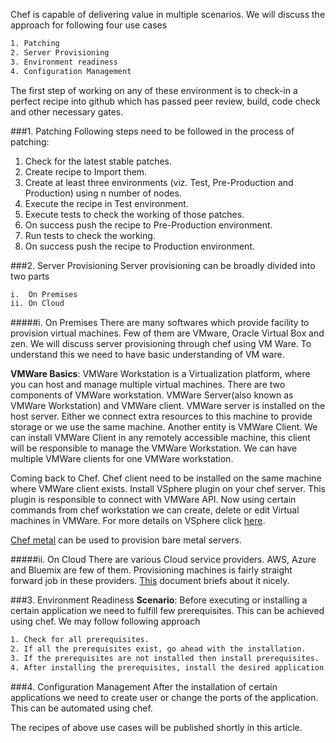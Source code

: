 Chef is capable of delivering value in multiple scenarios. We will discuss the approach for following four use cases

```sh
1. Patching
2. Server Provisioning
3. Environment readiness
4. Configuration Management
```

The first step of working on any of these environment is to check-in a perfect recipe into github which has passed peer review, build, code check and other necessary gates.


###1. Patching
Following steps need to be followed in the process of patching:

1. Check for the latest stable patches.
2. Create recipe to Import them.
3. Create at least three environments (viz. Test, Pre-Production and Production) using n number of nodes.
4. Execute the recipe in Test environment.
5. Execute tests to check the working of those patches.
6. On success push the recipe to Pre-Production environment.
7. Run tests to check the working.
8. On success push the recipe to Production environment.


###2. Server Provisioning
Server provisioning can be broadly divided into two parts
```sh
i.  On Premises
ii. On Cloud
```
#####i. On Premises
There are many softwares which provide facility to provision virtual machines. Few of them are VMware, Oracle Virtual Box and zen. We will discuss server provisioning through chef using VM Ware. To understand this we need to have basic understanding of VM ware.

**VMWare Basics**:
VMWare Workstation is a Virtualization platform, where you can host and manage multiple virtual machines. There are two components of VMWare workstation. VMWare Server(also known as VMWare Workstation) and VMWare client. VMWare server is installed on the host server. Either we connect extra resources to this machine to provide storage or we use the same machine. Another entity is VMWare Client. We can install VMWare Client in any remotely accessible machine, this client will be responsible to manage the VMWare Workstation. We can have multiple VMWare clients for one VMWare workstation.

Coming back to Chef. Chef client need to be installed on the same machine where VMWare client exists. Install VSphere plugin on your chef server. This plugin is responsible to connect with VMWare API. Now using certain commands from chef workstation we can create, delete or edit Virtual machines in VMWare. For more details on VSphere click [here](https://github.com/CenturyLinkCloud/chef-provisioning-vsphere).

[Chef metal](https://www.chef.io/blog/2014/03/04/chef-metal-0-2-release/) can be used to provision bare metal servers.

#####ii. On Cloud
There are various Cloud service providers. AWS, Azure and Bluemix are few of them. Provisioning machines is fairly straight forward job in these providers. [This](https://www.chef.io/blog/2014/11/12/chef-provisioning-infrastructure-as-code/) document briefs about it nicely.

###3. Environment Readiness
**Scenario**: Before executing or installing a certain application we need to fulfill few prerequisites. This can be achieved using chef. We may follow following approach
```sh
1. Check for all prerequisites.
2. If all the prerequisites exist, go ahead with the installation.
3. If the prerequisites are not installed then install prerequisites.
4. After installing the prerequisites, install the desired application.
```

###4. Configuration Management
After the installation of certain applications we need to create user or change the ports of the application. This can be automated using chef.

The recipes of above use cases will be published shortly in this article. 


